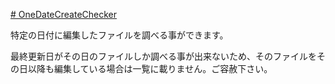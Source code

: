 [# OneDateCreateChecker](https://uni928.github.io/OneDateCreateChecker/)

特定の日付に編集したファイルを調べる事ができます。

最終更新日がその日のファイルしか調べる事が出来ないため、そのファイルをその日以降も編集している場合は一覧に載りません。ご容赦下さい。
